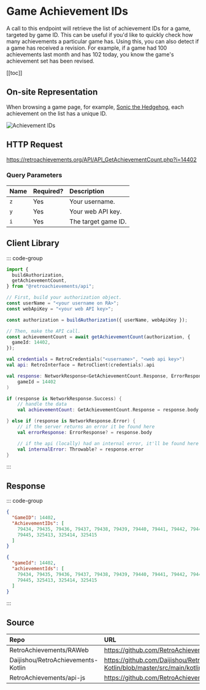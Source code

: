 <script setup>
import SampleRequest from '../../components/SampleRequest.vue';
</script>

# Game Achievement IDs

A call to this endpoint will retrieve the list of achievement IDs for a game, targeted by game ID. This can be useful if you'd like to quickly check how many achievements a particular game has. Using this, you can also detect if a game has received a revision. For example, if a game had 100 achievements last month and has 102 today, you know the game's achievement set has been revised.

[[toc]]

## On-site Representation

When browsing a game page, for example, [Sonic the Hedgehog](https://retroachievements.org/game/1), each achievement on the list has a unique ID.

![Achievement IDs](/achievement-ids.png)

## HTTP Request

<SampleRequest httpVerb="GET">https://retroachievements.org/API/API_GetAchievementCount.php?i=14402</SampleRequest>

### Query Parameters

| Name | Required? | Description         |
|:-----|:----------|:--------------------|
| `z`  | Yes       | Your username.      |
| `y`  | Yes       | Your web API key.   |
| `i`  | Yes       | The target game ID. |

## Client Library

::: code-group

```ts [NodeJS]
import {
  buildAuthorization,
  getAchievementCount,
} from "@retroachievements/api";

// First, build your authorization object.
const userName = "<your username on RA>";
const webApiKey = "<your web API key>";

const authorization = buildAuthorization({ userName, webApiKey });

// Then, make the API call.
const achievementCount = await getAchievementCount(authorization, {
  gameId: 14402,
});
```

```kotlin [Kotlin]
val credentials = RetroCredentials("<username>", "<web api key>")
val api: RetroInterface = RetroClient(credentials).api

val response: NetworkResponse<GetAchievementCount.Response, ErrorResponse> = api.getAchievementCount(
    gameId = 14402
)

if (response is NetworkResponse.Success) {
    // handle the data
    val achievementCount: GetAchievementCount.Response = response.body

} else if (response is NetworkResponse.Error) {
    // if the server returns an error it be found here
    val errorResponse: ErrorResponse? = response.body

    // if the api (locally) had an internal error, it'll be found here
    val internalError: Throwable? = response.error
}
```

:::

## Response

::: code-group

```json [HTTP Response]
{
  "GameID": 14402,
  "AchievementIDs": [
    79434, 79435, 79436, 79437, 79438, 79439, 79440, 79441, 79442, 79443, 79444,
    79445, 325413, 325414, 325415
  ]
}
```

```json [NodeJS]
{
  "gameId": 14402,
  "achievementIds": [
    79434, 79435, 79436, 79437, 79438, 79439, 79440, 79441, 79442, 79443, 79444,
    79445, 325413, 325414, 325415
  ]
}
```

:::

## Source

| Repo                               | URL                                                                                                                      |
|:-----------------------------------|:-------------------------------------------------------------------------------------------------------------------------|
| RetroAchievements/RAWeb            | https://github.com/RetroAchievements/RAWeb/blob/master/public/API/API_GetAchievementCount.php                            |
| Daijishou/RetroAchievements-Kotlin | https://github.com/Daijishou/RetroAchievements-Kotlin/blob/master/src/main/kotlin/retroachivements/api/RetroInterface.kt |
| RetroAchievements/api-js           | https://github.com/RetroAchievements/api-js/blob/main/src/game/getAchievementCount.ts                                    |
